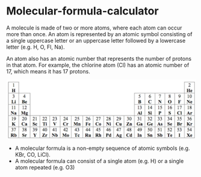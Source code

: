 # Molecular-formula-calculator

A molecule is made of two or more atoms, where each atom can occur more than once. An atom is represented by an atomic symbol consisting of a single uppercase letter or an uppercase letter followed by a lowercase letter (e.g. H, O, Fl, Na). 

An atom also has an atomic number that represents the number of protons in that atom. For example, the chlorine atom (Cl) has an atomic number of 17, which means it has 17 protons. 

![atoms](Atoms.jpg)

* A molecular formula is a non-empty sequence of atomic symbols (e.g. KBr, CO, LiCl). 
* A molecular formula can consist of a single atom (e.g. H) or a single atom repeated (e.g. O3)
